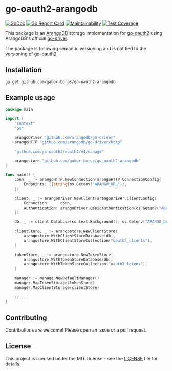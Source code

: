 # go-oauth2-arangodb

[![GoDoc](https://godoc.org/github.com/gabor-boros/go-oauth2-arangodb?status.svg)](https://godoc.org/github.com/gabor-boros/go-oauth2-arangodb)
[![Go Report Card](https://goreportcard.com/badge/github.com/gabor-boros/go-oauth2-arangodb)](https://goreportcard.com/report/github.com/gabor-boros/go-oauth2-arangodb)
[![Maintainability](https://api.codeclimate.com/v1/badges/fc29b0acda61b0ec6689/maintainability)](https://codeclimate.com/github/gabor-boros/go-oauth2-arangodb/maintainability)
[![Test Coverage](https://api.codeclimate.com/v1/badges/fc29b0acda61b0ec6689/test_coverage)](https://codeclimate.com/github/gabor-boros/go-oauth2-arangodb/test_coverage)

This package is an [ArangoDB] storage implementation for [go-oauth2] using
ArangoDB's official [go-driver].

The package is following semantic versioning and is not tied to the versioning
of [go-oauth2].

[ArangoDB]: https://www.arangodb.com/
[go-oauth2]: https://github.com/go-oauth2/oauth2
[go-driver]: https://github.com/arangodb/go-driver

## Installation

```bash
go get github.com/gabor-boros/go-oauth2-arangodb
```

## Example usage

```go
package main

import (
	"context"
	"os"

	arangoDriver "github.com/arangodb/go-driver"
	arangoHTTP "github.com/arangodb/go-driver/http"

	"github.com/go-oauth2/oauth2/v4/manage"

	arangostore "github.com/gabor-boros/go-oauth2-arangodb"
)

func main() {
	conn, _ := arangoHTTP.NewConnection(arangoHTTP.ConnectionConfig{
		Endpoints: []string{os.Getenv("ARANGO_URL")},
	})

	client, _ := arangoDriver.NewClient(arangoDriver.ClientConfig{
		Connection:     conn,
		Authentication: arangoDriver.BasicAuthentication(os.Getenv("ARANGO_USER"), os.Getenv("ARANGO_PASSWORD")),
	})

	db, _ := client.Database(context.Background(), os.Getenv("ARANGO_DB"))

	clientStore, _ := arangostore.NewClientStore(
		arangostore.WithClientStoreDatabase(db),
		arangostore.WithClientStoreCollection("oauth2_clients"),
	)

	tokenStore, _ := arangostore.NewTokenStore(
		arangostore.WithTokenStoreDatabase(db),
		arangostore.WithTokenStoreCollection("oauth2_tokens"),
	)

	manager := manage.NewDefaultManager()
	manager.MapTokenStorage(tokenStore)
	manager.MapClientStorage(clientStore)

	// ...
}
```

## Contributing

Contributions are welcome! Please open an issue or a pull request.

## License

This project is licensed under the MIT License - see the [LICENSE](LICENSE) file
for details.
